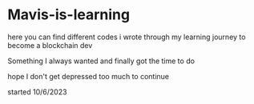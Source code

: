 # Mavis-is-learning
here you can find different codes i wrote through my learning journey to become a blockchain dev

Something I always wanted and finally got the time to do

hope I don't get depressed too much to continue

started 10/6/2023
